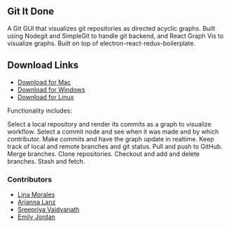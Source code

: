 ## Git It Done

A Git GUI that visualizes git repositories as directed acyclic graphs. Built using Nodegit and SimpleGit to handle git backend, and React Graph Vis to visualize graphs. Built on top of electron-react-redux-boilerplate.

## Download Links

- [Download for Mac]()
- [Download for Windows]()
- [Download for Linux]()

Functionality includes:

Select a local repository and render its commits as a graph to visualize workflow.
Select a commit node and see when it was made and by which contributor.
Make commits and have the graph update in realtime.
Keep track of local and remote branches and git status.
Pull and push to GitHub.
Merge branches.
Clone repositories.
Checkout and add and delete branches.
Stash and fetch.

### Contributors
- [Lina Morales](https://github.com/sixxta)
- [Arianna Lanz](https://github.com/AriannaLanz)
- [Sreepriya Vaidyanath](https://github.com/SreepriyaV)
- [Emily Jordan](https://github.com/echjordan)


```![Image](src)
